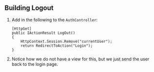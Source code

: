 ## Building Logout
1. Add in the following to the `AuthController`:
    ```
    [HttpGet]
    public IActionResult LogOut()
    {
        HttpContext.Session.Remove("currentUser");
        return RedirectToAction("Login");
    }
    ```
1. Notice how we do not have a view for this, but we just send the user back to the login page.